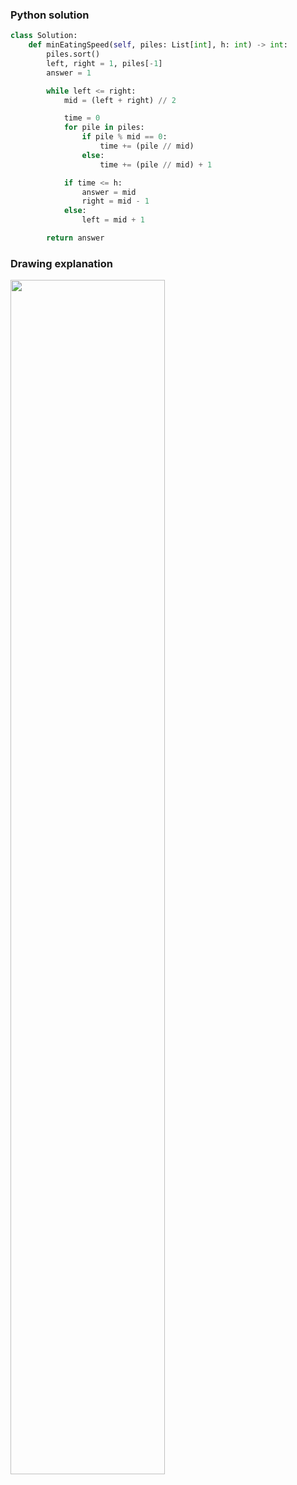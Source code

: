 ### Python solution
```python
class Solution:
    def minEatingSpeed(self, piles: List[int], h: int) -> int:
        piles.sort()
        left, right = 1, piles[-1]
        answer = 1

        while left <= right:
            mid = (left + right) // 2

            time = 0
            for pile in piles:
                if pile % mid == 0:
                    time += (pile // mid)
                else:
                    time += (pile // mid) + 1

            if time <= h:
                answer = mid
                right = mid - 1
            else:
                left = mid + 1

        return answer
```

### Drawing explanation
<img src="https://user-images.githubusercontent.com/59331040/219842051-009789d2-c35b-4c8e-b0de-0e9b6b3c836d.png" width="70%"/>
